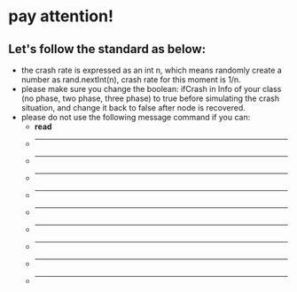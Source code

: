 # pay attention!

## Let's follow the standard as below:
 - the crash rate is expressed as an int n, which means randomly create a number as rand.nextInt(n), crash rate for this moment is 1/n.
 - please make sure you change the boolean: ifCrash in Info of your class (no phase, two phase, three phase) to true before simulating the crash situation, and change it back to false after node is recovered.
 - please do not use the following message command if you can:
   - **read**
   - ****
   - ****
   - ****
   - ****
   - ****
   - ****
   - ****
   - ****
   - ****
 
 

 